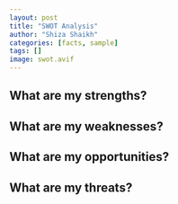 ```yaml
---
layout: post
title: "SWOT Analysis"
author: "Shiza Shaikh"
categories: [facts, sample]
tags: []
image: swot.avif
---
```


## What are my strengths?

## What are my weaknesses?

## What are my opportunities?

## What are my threats?

